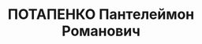 ---
title: ПОТАПЕНКО Пантелеймон Романович
description: "1896 г.р., украинец, член ВКП(б) с 1917, пом. командира 9 КД КВО, комбриг\
  \ (26.11.1935). Награды: орден Красного Знамени 05.10.1925. \n  Арестован 28.09.1937.\
  \ Приговор: 25.11.1937 - ВМН, расстрелян 25.11.1937, Киев. \n  Реабилитирован 22.03.1958"
---